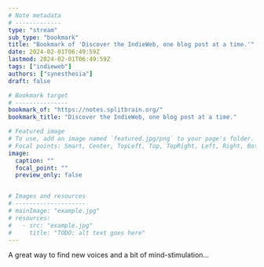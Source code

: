 ```yaml
---
# Note metadata
# -------------
type: "stream"
sub_type: "bookmark"
title: "Bookmark of 'Discover the IndieWeb, one blog post at a time.'"
date: 2024-02-01T06:49:59Z
lastmod: 2024-02-01T06:49:59Z
tags: ["indieweb"]
authors: ["synesthesia"]
draft: false

# Bookmark target
# ---------------
bookmark_of: "https://notes.splitbrain.org/"
bookmark_title: "Discover the IndieWeb, one blog post at a time."

# Featured image
# To use, add an image named `featured.jpg/png` to your page's folder.
# Focal points: Smart, Center, TopLeft, Top, TopRight, Left, Right, BottomLeft, Bottom, BottomRight.
image:
  caption: ""
  focal_point: ""
  preview_only: false


# Images and resources
# --------------------
# mainImage: "example.jpg"
# resources:
#   - src: "example.jpg"
#     title: "TODO: alt text goes here"
---
```

A great way to find new voices and a bit of mind-stimulation...
